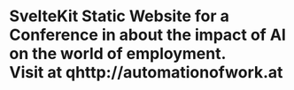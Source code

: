 <h1>
  SvelteKit Static Website for a Conference in about the impact of AI on the world of employment. <br/>
  Visit at qhttp://automationofwork.at
<h1>
